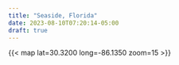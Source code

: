 ```yaml
---
title: "Seaside, Florida"
date: 2023-08-10T07:20:14-05:00
draft: true
---
```


{{< map lat=30.3200 long=-86.1350 zoom=15 >}}